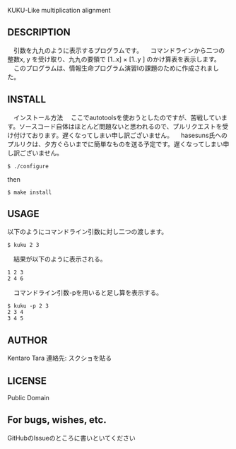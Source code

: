 KUKU-Like multiplication alignment

## DESCRIPTION

　引数を九九のように表示するプログラムです。
　コマンドラインから二つの整数x, y を受け取り、九九の要領で [1..x] × [1..y ] のかけ算表を表示します。
　このプログラムは、情報生命プログラム演習Iの課題のために作成されました。

## INSTALL

　インストール方法
　ここでautotoolsを使おうとしたのですが、苦戦しています。ソースコード自体はほとんど問題ないと思われるので、プルリクエストを受け付けております。遅くなってしまい申し訳ございません。
　hasesuns氏へのプルリクは、夕方ぐらいまでに簡単なものを送る予定です。遅くなってしまい申し訳ございません。

````
$ ./configure
````

  then

````
$ make install
````
 
## USAGE

  以下のようにコマンドライン引数に対し二つの渡します。

````
$ kuku 2 3
````

　結果が以下のように表示される。

````
1 2 3 
2 4 6 
````

　コマンドライン引数-pを用いると足し算を表示する。

````
$ kuku -p 2 3
2 3 4 
3 4 5 
````

## AUTHOR

  Kentaro Tara
  連絡先: 
  スクショを貼る

## LICENSE

  Public Domain

## For bugs, wishes, etc.

  GitHubのIssueのところに書いといてください
